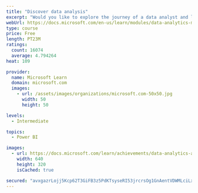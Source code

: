 ```yaml
---
title: "Discover data analysis"
excerpt: "Would you like to explore the journey of a data analyst and learn how a data analyst tells a story with data? In this module, you will explore the different roles in data and learn the different tasks of a data analyst."
webUrl: https://docs.microsoft.com/en-us/learn/modules/data-analytics-microsoft/
type: course
price: Free
length: PT23M
ratings:
  count: 16074
  average: 4.794264
heat: 109

provider:
  name: Microsoft Learn
  domain: microsoft.com
  images:
    - url: /assets/images/organizations/microsoft.com-50x50.jpg
      width: 50
      height: 50

levels:
  - Intermediate

topics:
  - Power BI

images:
  - url: https://docs.microsoft.com/learn/achievements/data-analytics-and-microsoft-social.png
    width: 640
    height: 320
    isCached: true

secured: "avxgazrLojj5Kcp62T3GiFB3z5PdKTsyseRI53jrcrsOg1GnAentVDWMLciLxQVV1NxhCDCgcrYc1uKGIf7gX8gPttwQ+mIybzaTyhMjRdnYqOi/QsM2Z8m72ftYEvccBTuLmehveYZKZn4HKglsu+X2OfPpc/mFm+kezXzP6PQ3/H8reCPfX09CDyzduZI03IsHsVHqUdVczkLpnwAIu3zPi0E3LYLqn+HaZQ50nkLobDvS4q6rr8PurPwOTsz43zNZ1XWhJv+7HodBUYeSsbX/Jg1GQFX8izFD2cSCIhoQHrx1gawStHT7mgg1hPA7TpQr3oZ4dh05GKTyn/cuwGwkCCoDT5fw9j9WoJ29OBpgzp0ll1aQ0F7zEIZRPAl7OgDy8kFlfhMHOP03aSUYBpchTLhENrf7QWJZYZny/hzHd+4sPtadM65YxklCQrS1;JnqBiMCNca4ldW4jdWPv+g=="
---
```


